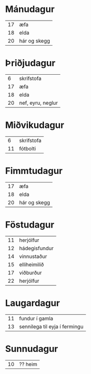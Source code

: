 # Mánudagur
|   |   |
|----|----|
| 17 |  æfa  |
| 18 |  elda  |
| 20 |  hár og skegg  |

# Þriðjudagur
|   |   |
|----|----|
| 6  |  skrifstofa  |
| 17 |  æfa  |
| 18 |  elda  |
| 20 |  nef, eyru, neglur  |

# Miðvikudagur
|   |   |
|----|----|
| 6  |  skrifstofa  |
| 11 |  fótbolti  |

# Fimmtudagur
|   |   |
|----|----|
| 17 |  æfa  |
| 18 |  elda  |
| 20 |  hár og skegg  |

# Föstudagur
|   |   |
|----|----|
| 11 |  herjólfur  |
| 12 |  hádegisfundur  |
| 14 |  vinnustaður  |
| 15 |  elliheimilið  |
| 17 |  viðburður  |
| 22 |  herjólfur  |

# Laugardagur
|   |   |
|----|----|
| 11 |  fundur í gamla  |
| 13 |  sennilega til eyja í fermingu  |

# Sunnudagur
|   |   |
|----|----|
| 10 |  ?? heim  |
